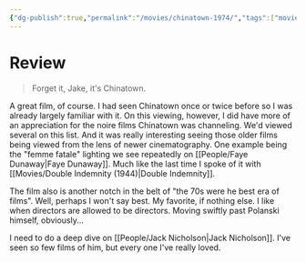 ```yaml
---
{"dg-publish":true,"permalink":"/movies/chinatown-1974/","tags":["movies"],"created":"2024-06-18","updated":"2024-10-14"}
---
```



# Review

 > Forget it, Jake, it's Chinatown.

A great film, of course. I had seen Chinatown once or twice before so I was already largely familiar with it. On this viewing, however, I did have more of an appreciation for the noire films Chinatown was channeling. We'd viewed several on this list. And it was really interesting seeing those older films being viewed from the lens of newer cinematography. One example being the "femme fatale" lighting we see repeatedly on [[People/Faye Dunaway\|Faye Dunaway]]. Much like the last time I spoke of it with [[Movies/Double Indemnity (1944)\|Double Indemnity]].

The film also is another notch in the belt of "the 70s were he best era of films". Well, perhaps I won't say best. My favorite, if nothing else. I like when directors are allowed to be directors. Moving swiftly past Polanski himself, obviously...

I need to do a deep dive on [[People/Jack Nicholson\|Jack Nicholson]]. I've seen so few films of him, but every one I've really loved.
